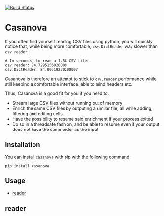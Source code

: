 [![Build Status](https://travis-ci.org/medialab/casanova.svg)](https://travis-ci.org/medialab/casanova)

# Casanova

If you often find yourself reading CSV files using python, you will quickly notice that, while being more comfortable, `csv.DictReader` way slower than `csv.reader`:

```
# In seconds, to read a 1.5G CSV file:
csv.reader: 24.7295156020009
csv.DictReader: 84.00519230200007
```

Casanova is therefore an attempt to stick to `csv.reader` performance while still keeping a comfortable interface, able to mind headers etc.

Thus, Casanova is a good fit for you if you need to:

* Stream large CSV files without running out of memory
* Enrich the same CSV files by outputing a similar file, all while adding, filtering and editing cells.
* Have the possibility to resume said enrichment if your process exited
* Do so in a threadsafe fashion, and be able to resume even if your output does not have the same order as the input

## Installation

You can install `casanova` with pip with the following command:

```
pip install casanova
```

## Usage

* [reader](#reader)

## reader
